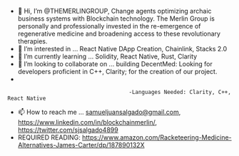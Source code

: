 - 👋 Hi, I’m @THEMERLINGROUP, Change agents optimizing archaic business systems with Blockchain technology. The Merlin Group is personally and professionally invested in the re-emergence of regenerative medicine and broadening access to these revolutionary therapies.
- 👀 I’m interested in ... React Native DApp Creation, Chainlink, Stacks 2.0
- 🌱 I’m currently learning ...  Solidity, React Native, Rust, Clarity
- 💞️ I’m looking to collaborate on ... building DecentMed: Looking for developers proficient in C++, Clarity; for the creation of our project.
- 

                                          -Languages Needed: Clarity, C++, React Native
- 📫 How to reach me ... samueljuansalgado@gmail.com, https://www.linkedin.com/in/blockchainmerlin/, https://twitter.com/sjsalgado4899
- REQUIRED READING: https://www.amazon.com/Racketeering-Medicine-Alternatives-James-Carter/dp/187890132X

<!---
THEMERLINGROUP/THEMERLINGROUP is a ✨ special ✨ repository because its `README.md` (this file) appears on your GitHub profile.
You can click the Preview link to take a look at your changes.
--->


